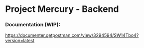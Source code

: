 # Project Mercury - Backend

### Documentation (WIP):

https://documenter.getpostman.com/view/3294594/SW14Tbo4?version=latest
